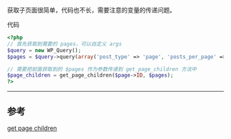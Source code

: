 获取子页面很简单，代码也不长，需要注意的变量的传递问题。

代码

```php
<?php
// 首先获取到需要的 pages，可以自定义 args
$query = new WP_Query();
$pages = $query->query(array('post_type' => 'page', 'posts_per_page' => -1,));

// 需要把前面获取到的 $pages 作为参数传递到 get_page_children 方法中
$page_children = get_page_children($page->ID, $pages);
?>
```

---

## 参考

[get page children](http://codex.wordpress.org/Function_Reference/get_page_children)
